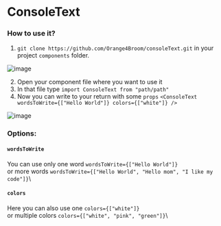 # ConsoleText

### How to use it?

1. `git clone https://github.com/Orange4Broom/consoleText.git` in your project `components` folder.

![image](https://user-images.githubusercontent.com/106157524/225255674-3eceb36b-7ae1-4a25-8ebc-83050124bce3.png)

2. Open your component file where you want to use it
3. In that file type `import ConsoleText from "path/path"`
4. Now you can write to your return with some `props` `<ConsoleText wordsToWrite={["Hello World"]} colors={["white"]} />`

![image](https://user-images.githubusercontent.com/106157524/225254864-0c2fe5f5-c1c1-4d95-8c53-956b9be93db5.png)



### Options:
#### `wordsToWrite`
You can use only one word `wordsToWrite={["Hello World"]}`\
or more words `wordsToWrite={["Hello World", "Hello mom", "I like my code"]}`\

#### `colors`
Here you can also use one `colors={["white"]}`\
or multiple colors `colors={["white", "pink", "green"]}`\
